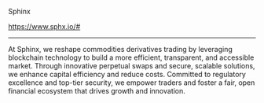 Sphinx

https://www.sphx.io/#

---------
At Sphinx, we reshape commodities derivatives trading by leveraging blockchain technology to build a more efficient, transparent, and
accessible market. Through innovative perpetual swaps and secure, scalable solutions, we enhance capital efficiency and reduce
costs. Committed to regulatory excellence and top-tier security, we empower traders and foster a fair, open financial ecosystem that
drives growth and innovation.